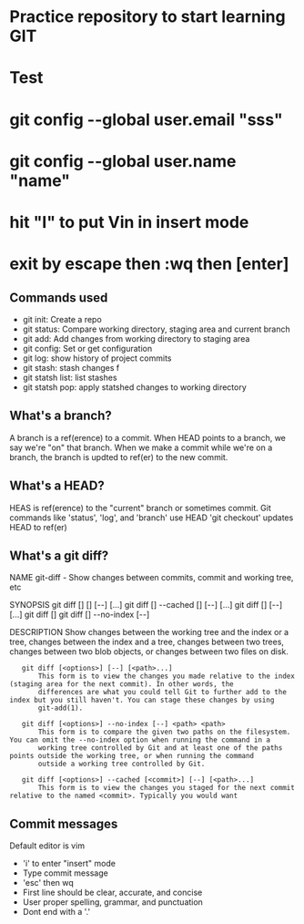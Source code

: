 # Practice repository to start learning GIT
# Test
# git config --global user.email "sss"
# git config --global user.name "name"
# hit "I" to put Vin in insert mode
# exit by escape then :wq then [enter]
## Commands used

- git init: Create a repo
- git status: Compare working directory, staging area and current branch
- git add: Add changes from working directory to staging area
- git config: Set or get configuration
- git log: show history of project commits
- git stash: stash changes f
- git statsh list: list stashes
- git statsh pop: apply statshed changes to working directory

## What's a branch?
A branch is a ref(erence) to a commit. When HEAD points to a branch, we say we're "on" that branch. When we make a commit while we're on a branch, the branch is updted to ref(er) to the new commit.

## What's a HEAD?
HEAS is ref(erence) to the "current" branch or sometimes commit. Git commands like 'status', 'log', and 'branch' use HEAD
'git checkout' updates HEAD to ref(er)

## What's a git diff?
NAME
       git-diff - Show changes between commits, commit and working tree, etc

SYNOPSIS
       git diff [<options>] [<commit>] [--] [<path>...]
       git diff [<options>] --cached [<commit>] [--] [<path>...]
       git diff [<options>] <commit> <commit> [--] [<path>...]
       git diff [<options>] <blob> <blob>
       git diff [<options>] --no-index [--] <path> <path>

DESCRIPTION
       Show changes between the working tree and the index or a tree, changes between the index and a tree, changes between two trees,
       changes between two blob objects, or changes between two files on disk.

       git diff [<options>] [--] [<path>...]
           This form is to view the changes you made relative to the index (staging area for the next commit). In other words, the
           differences are what you could tell Git to further add to the index but you still haven't. You can stage these changes by using
           git-add(1).

       git diff [<options>] --no-index [--] <path> <path>
           This form is to compare the given two paths on the filesystem. You can omit the --no-index option when running the command in a
           working tree controlled by Git and at least one of the paths points outside the working tree, or when running the command
           outside a working tree controlled by Git.

       git diff [<options>] --cached [<commit>] [--] [<path>...]
           This form is to view the changes you staged for the next commit relative to the named <commit>. Typically you would want


## Commit messages

Default editor is vim
 - 'i' to enter "insert" mode
 - Type commit message
 - 'esc' then wq
 - First line should be clear, accurate, and concise
 - User proper spelling, grammar, and punctuation
 - Dont end with a '.'